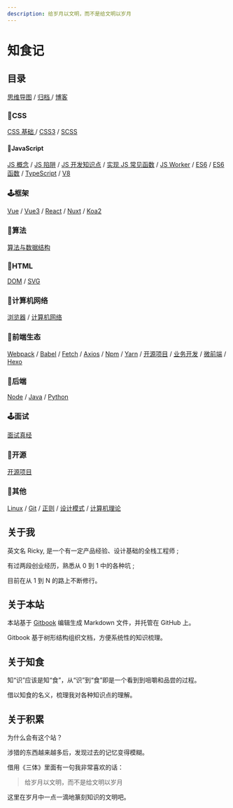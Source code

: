 ```yaml
---
description: 给岁月以文明，而不是给文明以岁月
---
```


# 知食记

## 目录

[思维导图](mind-maps.md) / [归档 ](archive.md)/ [博客](blog/) 

### 🎃CSS

[CSS 基础 ](css/css-basis/)/ [CSS3](css/css3/) / [SCSS](css/scss/)

####  🎉JavaScript 

[JS 概念](javascript/js-concept/) / [JS 陷阱](javascript/js-trap/) / [JS 开发知识点](javascript/js-kai-fa-zhi-shi-dian/) / [实现 JS 常见函数](javascript/chang-jian-han-shu/) / [JS Worker](javascript/js-worker/) / [ES6](javascript/es6-1/) / [ES6 函数](javascript/es6-han-shu/) / [TypeScript](javascript/typescript/) / [V8](javascript/v8/)

### 🕹️框架

[Vue](framework/vue-1/) / [Vue3](framework/vue3/) / [React](framework/react/) / [Nuxt](framework/nuxt/) / [Koa2](framework/koa2/)

### 🎯算法

[算法与数据结构](algorithm/algorithm-and-data-structure/)

### 🎁HTML

[DOM](html/dom/) / [SVG](html/svg/)

### 🏈计算机网络

[浏览器](network/liu-lan-qi/) / [计算机网络](network/ji-suan-ji-wang-luo/)

### 🥊前端生态

[Webpack](frontend-ecosystem/webpack/) / [Babel](frontend-ecosystem/babel.md) / [Fetch](frontend-ecosystem/fetch/) / [Axios](frontend-ecosystem/axios-1/) / [Npm](frontend-ecosystem/npm/) / [Yarn](frontend-ecosystem/yarn/) / [开源项目](open-source/open-source-project/) / [业务开发](frontend-ecosystem/ye-wu-kai-fa/) / [微前端](frontend-ecosystem/wei-qian-duan/) / [Hexo](frontend-ecosystem/hexo-1/) 

### 🏀后端

[Node](backend/node/) / [Java](backend/java/) / [Python](backend/python/)

### 🕹️面试

[面试真经](interview/inverview-record/)

### 🤖开源

[开源项目](open-source/open-source-project/)

### 🧸其他

[Linux](other/linux/) / [Git](other/git/) / [正则](other/zheng-ze/) / [设计模式](other/she-ji-mo-shi-1/) / [计算机理论](other/ji-suan-ji-li-lun/)

## 关于我

英文名 Ricky, 是一个有一定产品经验、设计基础的全栈工程师 ;

有过两段创业经历，熟悉从 0 到 1 中的各种坑 ; 

目前在从 1 到 N 的路上不断修行。

## 关于本站

本站基于 [Gitbook](https://gitbook.com) 编辑生成 Markdown 文件，并托管在 GitHub 上。

Gitbook 基于树形结构组织文档，方便系统性的知识梳理。

## 关于知食 

知“识”应该是知“食”，从“识”到“食”即是一个看到到咀嚼和品尝的过程。

借以知食的名义，梳理我对各种知识点的理解。

## 关于积累

为什么会有这个站？ 

涉猎的东西越来越多后，发现过去的记忆变得模糊。

借用《三体》里面有一句我非常喜欢的话：

> 给岁月以文明，而不是给文明以岁月

这里在岁月中一点一滴地篆刻知识的文明吧。


